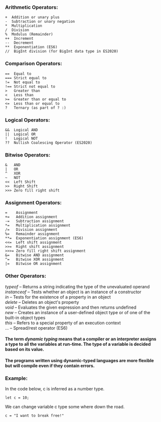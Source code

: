 ### Arithmetic Operators:
```
+  Addition or unary plus
-  Subtraction or unary negation
*  Multiplication
/  Division
%  Modulus (Remainder)
++  Increment
--  Decrement
**  Exponentiation (ES6)
//  BigInt division (for BigInt data type in ES2020)
```


### Comparison Operators:
```
==  Equal to
=== Strict equal to
!=  Not equal to
!== Strict not equal to
>   Greater than
<   Less than
>=  Greater than or equal to
<=  Less than or equal to
?   Ternary (as part of ? :)
```

### Logical Operators:
```
&&  Logical AND
||  Logical OR
!   Logical NOT
??  Nullish Coalescing Operator (ES2020)
```


### Bitwise Operators:
```
&   AND
|   OR
^   XOR
~   NOT
<<  Left Shift
>>  Right Shift
>>> Zero fill right shift
```


### Assignment Operators:
```
=    Assignment
+=   Addition assignment
-=   Subtraction assignment
*=   Multiplication assignment
/=   Division assignment
%=   Remainder assignment
**=  Exponentiation assignment (ES6)
<<=  Left shift assignment
>>=  Right shift assignment
>>>= Zero fill right shift assignment
&=   Bitwise AND assignment
^=   Bitwise XOR assignment
|=   Bitwise OR assignment
```


### Other Operators:

*typeof* – Returns a string indicating the type of the unevaluated operand</br>
*instanceof* – Tests whether an object is an instance of a constructor</br>
*in* – Tests for the existence of a property in an object</br>
*delete* – Deletes an object's property</br>
*void* – Evaluates the given expression and then returns undefined</br>
*new* – Creates an instance of a user-defined object type or of one of the built-in object types</br>
*this* – Refers to a special property of an execution context</br>
... – Spread/rest operator (ES6)

#### The term ***dynamic typing*** means that a compiler or an interpreter assigns a type to all the variables at run-time. The type of a variable is decided based on its value.

#### The programs written using dynamic-typed languages are more flexible but will compile even if they contain errors.

### Example:
In the code below, c is inferred as a number type.

```let c = 10;```

We can change variable c type some where down the road.

```c = "I want to break free!"```